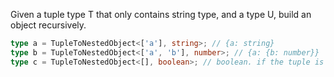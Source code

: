 Given a tuple type T that only contains string type, and a type U, build an object recursively.

```ts
type a = TupleToNestedObject<['a'], string>; // {a: string}
type b = TupleToNestedObject<['a', 'b'], number>; // {a: {b: number}}
type c = TupleToNestedObject<[], boolean>; // boolean. if the tuple is empty, just return the U type
```
